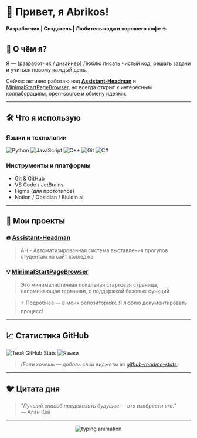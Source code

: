 # 👋 Привет, я Abrikos!

**Разработчик | Создатель | Любитель кода и хорошего кофе** ☕

## 🚀 О чём я?

Я — [разработчик / дизайнер] 
Люблю писать чистый код, решать  задачи и учиться новому каждый день.

Сейчас активно работаю над **[Assistant-Headman](https://github.com/AbrikosV/AH---Assistant-Headman)** и [MinimalStartPageBrowser](https://github.com/AbrikosV/MinimalStartPageBrowser), но всегда открыт к интересным коллаборациям, open-source и обмену идеями.

---

## 🛠️ Что я использую

### Языки и технологии
![Python](https://img.shields.io/badge/Python-3776AB?style=for-the-badge&logo=python&logoColor=yellow)
![JavaScript](https://img.shields.io/badge/JavaScript-F7DF1E?style=for-the-badge&logo=javascript&logoColor=black)
![C++](https://img.shields.io/badge/C++-3776AB?style=for-the-badge&logo=C++&logoColor=white)
![Git](https://img.shields.io/badge/Git-2496ED?style=for-the-badge&logo=git&logoColor=red)
![C#](https://img.shields.io/badge/Csharp-3776AB?style=for-the-badge&logo=c#&logoColor=yellow)

### Инструменты и платформы
- Git & GitHub
- VS Code / JetBrains
- Figma (для прототипов)
- Notion / Obsidian / Biuldin ai

---

## 📂 Мои проекты

### 🔥 [Assistant-Headman](https://github.com/AbrikosV/AH---Assistant-Headman)
>AH - Автоматизированная система выставления прогулов студентам на сайт колледжа

### 💡 [MinimalStartPageBrowser](https://github.com/AbrikosV/MinimalStartPageBrowser)
>Это минималистичная локальная стартовая страница, напоминающая терминал, с поддержкой базовых функций


> ⭐ Подробнее — в моих репозиториях. Я люблю документировать процесс!

---

## 📈 Статистика GitHub

![Твой GitHub Stats](https://github-readme-stats.vercel.app/api?username=AbrikosV&show_icons=true&theme=radical&hide_border=true)
![Языки](https://github-readme-stats.vercel.app/api/top-langs/?username=AbrikosV&layout=compact&theme=radical&hide_border=true)

> *(Если хочешь — добавь свои виджеты из [github-readme-stats](https://github.com/anuraghazra/github-readme-stats))*

---

## 🐦 Цитата дня

> *"Лучший способ предсказать будущее — это изобрести его."*  
> — Алан Кей

---

<p align="center">
  <img src="https://readme-typing-svg.herokuapp.com?font=Fira+Code&size=20&color=BB86FC&background=121212&center=true&vCenter=true&width=500&lines=Keep+building.+Keep+learning.+Stay+curious." alt="typing animation" />
</p>
